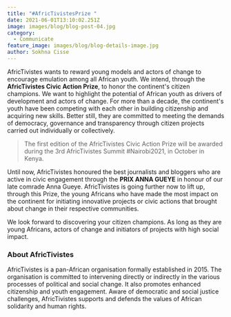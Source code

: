 ```yaml
---
title: "#AfricTivistesPrize "
date: 2021-06-01T13:10:02.251Z
image: images/blog/blog-post-04.jpg
category:
  - Communicate
feature_image: images/blog/blog-details-image.jpg
author: Sokhna Cisse
---
```

AfricTivistes wants to reward young models and actors of change to encourage emulation among all African youth. We intend, through the **AfricTivistes Civic Action Prize**, to honor the continent's citizen champions. We want to highlight the potential of African youth as drivers of development and actors of change. For more than a decade, the continent's youth have been competing with each other in building citizenship and acquiring new skills. Better still, they are committed to meeting the demands of democracy, governance and transparency through citizen projects carried out individually or collectively.

> The first edition of the AfricTivistes Civic Action Prize will be awarded during the 3rd AfricTivistes Summit #Nairobi2021, in October in Kenya.

Until now, AfricTivistes honoured the best journalists and bloggers who are active in civic engagement through the **PRIX ANNA GUEYE** in honour of our late comrade Anna Gueye. AfricTivistes is going further now to lift up, through this Prize, the young Africans who have made the most impact on the continent for initiating innovative projects or civic actions that brought about change in their respective communities.

We look forward to discovering your citizen champions. As long as they are young Africans, actors of change and initiators of projects with high social impact.

### About AfricTivistes

AfricTivistes is a pan-African organisation formally established in 2015. The organisation is committed to intervening directly or indirectly in the various processes of political and social change. It  also promotes enhanced citizenship and youth engagement. Aware of democratic and social justice challenges, AfricTivistes supports and defends the values of African solidarity and human rights.